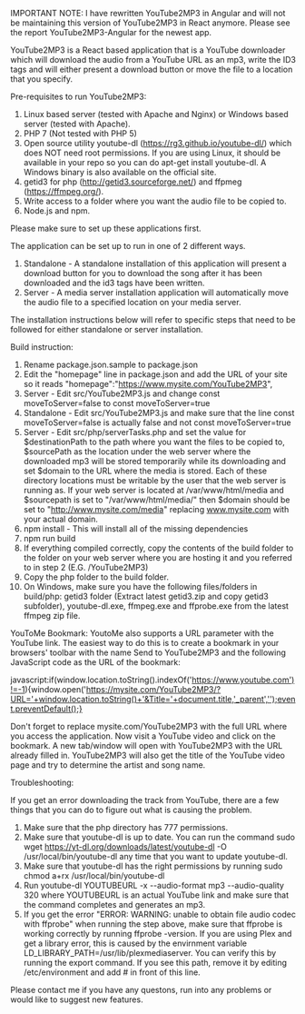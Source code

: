 IMPORTANT NOTE: I have rewritten YouTube2MP3 in Angular and will not be maintaining this version of YouTube2MP3 in React anymore. Please see the report YouTube2MP3-Angular for the newest app. 




YouTube2MP3 is a React based application that is a YouTube downloader which will download the audio from a YouTube URL as an mp3, write the ID3 tags and will either present a download button or move the file to a location that you specify.

Pre-requisites to run YouTube2MP3:
1. Linux based server (tested with Apache and Nginx) or Windows based server (tested with Apache).
2. PHP 7 (Not tested with PHP 5) 
3. Open source utility youtube-dl (https://rg3.github.io/youtube-dl/) which does NOT need root permissions. If you are using Linux, it should be available in your repo so you can do apt-get install youtube-dl. A Windows binary is also available on the official site.
4. getid3 for php (http://getid3.sourceforge.net/) and ffpmeg (https://ffmpeg.org/). 
5. Write access to a folder where you want the audio file to be copied to.
6. Node.js and npm.
 
Please make sure to set up these applications first.

The application can be set up to run in one of 2 different ways. 

1. Standalone - A standalone installation of this application will present a download button for you to download the song after it has been downloaded and the id3 tags have been written.
2. Server - A media server installation application will automatically move the audio file to a specified location on your media server.

The installation instructions below will refer to specific steps that need to be followed for either standalone or server installation.

Build instruction:

1. Rename package.json.sample to package.json
2. Edit the "homepage" line in package.json and add the URL of your site so it reads "homepage":"https://www.mysite.com/YouTube2MP3",
3. Server - Edit src/YouTube2MP3.js and change const moveToServer=false to const moveToServer=true
4. Standalone - Edit src/YouTube2MP3.js and make sure that the line const moveToServer=false is actually false and not const moveToServer=true
5. Server - Edit src/php/serverTasks.php and set the value for $destinationPath to the path where you want the files to be copied to, $sourcePath as the location under the web server where the downloaded mp3 will be stored temporarily while its downloading and set $domain to the URL where the media is stored. Each of these directory locations must be writable by the user that the web server is running as. If your web server is located at /var/www/html/media and $sourcepath is set to "/var/www/html/media/" then $domain should be set to "http://www.mysite.com/media" replacing www.mysite.com with your actual domain.
6. npm install - This will install all of the missing dependencies
7. npm run build
8. If everything compiled correctly, copy the contents of the build folder to the folder on your web server where you are hosting it and you referred to in step 2 (E.G. /YouTube2MP3)
9. Copy the php folder to the build folder.
10. On Windows, make sure you have the following files/folders in build/php: getid3 folder (Extract latest getid3.zip and copy getid3 subfolder), youtube-dl.exe, ffmpeg.exe and ffprobe.exe from the latest ffmpeg zip file.

YouToMe Bookmark:
YoutoMe also supports a URL parameter with the YouTube link. The easiest way to do this is to create a bookmark in your browsers' toolbar with the name Send to YouTube2MP3 and the following JavaScript code as the URL of the bookmark:

javascript:if(window.location.toString().indexOf('https://www.youtube.com')!=-1){window.open('https://mysite.com/YouTube2MP3/?URL='+window.location.toString()+'&Title='+document.title,'_parent','');event.preventDefault();}

Don't forget to replace mysite.com/YouTube2MP3 with the full URL where you access the application. Now visit a YouTube video and click on the bookmark. A new tab/window will open with YouTube2MP3 with the URL already filled in. YouTube2MP3 will also get the title of the YouTube video page and try to determine the artist and song name. 


Troubleshooting: 

If you get an error downloading the track from YouTube, there are a few things that you can do to figure out what is causing the problem.

1. Make sure that the php directory has 777 permissions.
2. Make sure that youtube-dl is up to date. You can run the command sudo wget https://yt-dl.org/downloads/latest/youtube-dl -O /usr/local/bin/youtube-dl any time that you want to update youtube-dl. 
3. Make sure that youtube-dl has the right permissions by running sudo chmod a+rx /usr/local/bin/youtube-dl
4. Run youtube-dl YOUTUBEURL -x --audio-format mp3 --audio-quality 320 where YOUTUBEURL is an actual YouTube link and make sure that the command completes and generates an mp3.
5. If you get the error "ERROR: WARNING: unable to obtain file audio codec with ffprobe" when running the step above, make sure that ffprobe is working correctly by running ffprobe -version. If you are using Plex and get a library error, this is caused by the envirnment variable LD_LIBRARY_PATH=/usr/lib/plexmediaserver. You can verify this by running the export command. If you see this path, remove it by editing /etc/environment and add # in front of this line.

Please contact me if you have any questons, run into any problems or would like to suggest new features. 
